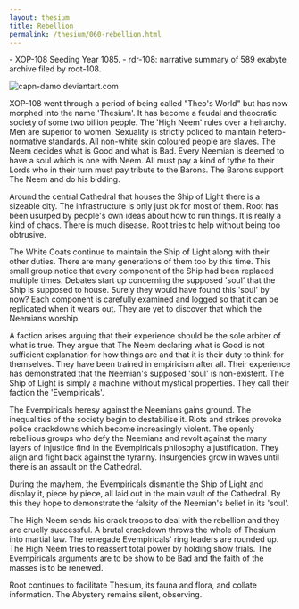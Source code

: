 ```yaml
---
layout: thesium
title: Rebellion 
permalink: /thesium/060-rebellion.html
---
```


<div class="data">
- XOP-108 Seeding Year 1085.
- rdr-108: narrative summary of 589 exabyte archive filed by root-108.  
</div>

![capn-damo deviantart.com](https://images-wixmp-ed30a86b8c4ca887773594c2.wixmp.com/f/87157177-c2fc-4877-91ea-2841f6f9bd16/dctj7u6-edf53265-ef8b-4ca0-9a51-ddc8090568de.jpg?token=eyJ0eXAiOiJKV1QiLCJhbGciOiJIUzI1NiJ9.eyJzdWIiOiJ1cm46YXBwOjdlMGQxODg5ODIyNjQzNzNhNWYwZDQxNWVhMGQyNmUwIiwiaXNzIjoidXJuOmFwcDo3ZTBkMTg4OTgyMjY0MzczYTVmMGQ0MTVlYTBkMjZlMCIsIm9iaiI6W1t7InBhdGgiOiJcL2ZcLzg3MTU3MTc3LWMyZmMtNDg3Ny05MWVhLTI4NDFmNmY5YmQxNlwvZGN0ajd1Ni1lZGY1MzI2NS1lZjhiLTRjYTAtOWE1MS1kZGM4MDkwNTY4ZGUuanBnIn1dXSwiYXVkIjpbInVybjpzZXJ2aWNlOmZpbGUuZG93bmxvYWQiXX0.dvKabDma3Wix1DpWEnhTZIvDWZss8aDWun1llkQF4fU)

XOP-108 went through a period of being called "Theo's World" but has now
morphed into the name 'Thesium'. It has become a feudal and theocratic society
of some two billion people. The 'High Neem' rules over a heirarchy. Men are
superior to women. Sexuality is strictly policed to maintain hetero-normative
standards. All non-white skin coloured people are slaves. The Neem decides what
is Good and what is Bad. Every Neemian is deemed to have a soul which is one
with Neem. All must pay a kind of tythe to their Lords who in their turn must
pay tribute to the Barons. The Barons support The Neem and do his bidding.   

Around the central Cathedral that houses the Ship of Light there is a sizeable
city. The infrastructure is only just ok for most of them. Root has been
usurped by people's own ideas about how to run things. It is really a kind of
chaos. There is much disease. Root tries to help without being too obtrusive.  

The White Coats continue to maintain the Ship of Light along with their other
duties. There are many generations of them too by this time. This small group
notice that every component of the Ship had been replaced multiple times.
Debates start up concerning the supposed 'soul' that the Ship is supposed to
house. Surely they would have found this 'soul' by now? Each component is
carefully examined and logged so that it can be replicated when it wears out.
They are yet to discover that which the Neemians worship.

A faction arises arguing that their experience should be the sole arbiter of what is
true. They argue that The Neem declaring what is Good is not sufficient
explanation for how things are and that it is their duty to think for
themselves. They have been trained in empiricism after all. Their experience
has demonstrated that the Neemian's supposed 'soul' is non-existent. The Ship
of Light is simply a machine without mystical properties. They call their
faction the 'Evempiricals'.

The Evempiricals heresy against the Neemians gains ground. The inequalities of
the society begin to destabilise it. Riots and strikes provoke police
crackdowns which become increasingly violent. The openly rebellious groups who
defy the Neemians and revolt against the many layers of injustice find in the
Evempiricals philosophy a justification. They align and fight back against the
tyranny. Insurgencies grow in waves until there is an assault on the Cathedral.  

During the mayhem, the Evempiricals dismantle the Ship of Light and display it,
piece by piece, all laid out in the main vault of the Cathedral. By this they
hope to demonstrate the falsity of the Neemian's belief in its 'soul'.   

The High Neem sends his crack troops to deal with the rebellion and they are
cruelly successful. A brutal crackdown throws the whole of Thesium into martial
law. The renegade Evempiricals' ring leaders are rounded up. The High Neem
tries to reassert total power by holding show trials. The Evempiricals
arguments are to be show to be Bad and the faith of the masses is to be
renewed.

Root continues to facilitate Thesium, its fauna and flora, and collate
information. The Abystery remains silent, observing.

